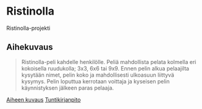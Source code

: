 # Ristinolla
Ristinolla-projekti

## Aihekuvaus
> Ristinolla-peli kahdelle henkilölle. Peliä mahdollista pelata kolmella eri kokoisella ruudukolla; 3x3, 6x6 tai 9x9. Ennen pelin alkua pelaajilta kysytään nimet, pelin koko ja mahdollisesti ulkoasuun liittyvä kysymys. Pelin loputtua kerrotaan voittaja ja kyseisen pelin käynnistyksen jälkeen paras pelaaja.

[Aiheen kuvaus](dokumentaatio/Aihemaarittely.md)
[Tuntikirjanpito](dokumentaatio/tuntikirjanpito.md)
